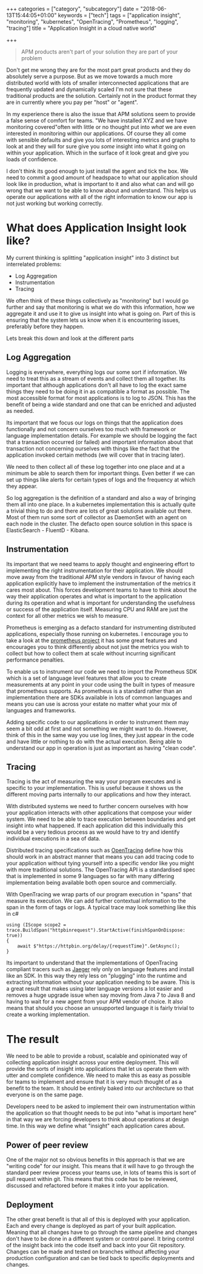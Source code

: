 +++
categories = ["category", "subcategory"]
date = "2018-06-13T15:44:05+01:00"
keywords = ["tech"]
tags = ["application insight", "monitoring", "kubernetes", "OpenTracing", "Prometheus", "logging", "tracing"]
title = "Application Insight in a cloud native world"

+++
> APM products aren't part of your solution they are part of your problem

Don't get me wrong they are for the most part great products and they do absolutely serve a purpose. But as we move towards a much more distributed world with lots of smaller interconnected applications that are frequently updated and dynamically scaled I'm not sure that these traditional products are the solution. Certainly not in the product format they are in currently where you pay per "host" or "agent".

In my experience there is also the issue that APM solutions seem to provide a false sense of comfort for teams. "We have installed XYZ and we have monitoring covered"often with little or no thought put into _what_ we are even interested in monitoring within our applications. Of course they all come with sensible defaults and give you lots of interesting metrics and graphs to look at and they will for sure give you _some_ insight into what it going on within your application. Which in the surface of it look great and give you loads of confidence.

I don't think its good enough to just install the agent and tick the box. We need to commit a good amount of headspace to what our application should look like in production, what is important to it and also what can and will go wrong that we want to be able to know about and understand. This helps us operate our applications with all of the right information to know our app is not just working but working correctly.

# What does Application Insight look like?

My current thinking is splitting "application insight" into 3 distinct but interrelated problems:

* Log Aggregation
* Instrumentation
* Tracing

We often think of these things collectively as "monitoring" but I would go further and say that monitoring is what we do with this information, how we aggregate it and use it to give us insight into what is going on. Part of this is ensuring that the system lets us know when it is encountering issues, preferably before they happen.

Lets break this down and look at the different parts

## Log Aggregation

Logging is everywhere, everything logs our some sort if information. We need to treat this as a stream of events and collect them all together. Its important that although applications don't all have to log the exact same things they need to be doing it in as compatible a format as possible. The most accessible format for most applications is to log to JSON. This has the benefit of being a wide standard and one that can be enriched and adjusted as needed.

Its important that we focus our logs on things that the application does functionally and not concern ourselves too much with framework or language implementation details. For example we should be logging the fact that a transaction occurred (or failed) and important information about that transaction not concerning ourselves with things like the fact that the application invoked certain methods (we will cover that in tracing later).

We need to then collect all of these log together into one place and at a minimum be able to search them for important things. Even better if we can set up things like alerts for certain types of logs and the frequency at which they appear.

So log aggregation is the definition of a standard and also a way of bringing them all into one place. In a kubernetes implementation this is actually quite a trivial thing to do and there are lots of great solutions available out there. Most of them run some sort of collector as DaemonSet with an agent on each node in the cluster. The defacto open source solution in this space is ElasticSearch - FluentD - Kibana.

## Instrumentation

Its important that we need teams to apply thought and engineering effort to implementing the right instrumentation for their application. We should move away from the traditional APM style vendors in favour of having each application explicitly have to implement the instrumentation of the metrics it cares most about. This forces development teams to have to think about the way their application operates and what is important to the application during its operation and what is important for understanding the usefulness or success of the application itself. Measuring CPU and RAM are just the context for all other metrics we wish to measure.

Prometheus is emerging as a defacto standard for instrumenting distributed applications, especially those running on kubernetes. I encourage you to take a look at the [prometheus project](https://prometheus.io) it has some great features and encourages you to think differently about not just the metrics you wish to collect but how to collect them at scale without incurring significant performance penalties.

To enable us to instrument our code we need to import the Prometheus SDK which is a set of language level features that allow you to create measurements at any point in your code using the built in types of measure that prometheus supports. As prometheus is a standard rather than an implementation there are SDKs available in lots of common languages and means you can use is across your estate no matter what your mix of languages and frameworks.

Adding specific code to our applications in order to instrument them may seem a bit odd at first and not something we might want to do. However, think of this in the same way you use log lines, they just appear in the code and have little or nothing to do with the actual execution. Being able to understand our app in operation is just as important as having "clean code".

## Tracing

Tracing is the act of measuring the way your program executes and is specific to your implementation. This is useful because it shows us the different moving parts internally to our applications and how they interact.

With distributed systems we need to further concern ourselves with how your application interacts with other applications that compose your wider system. We need to be able to trace execution between boundaries and get insight into what happened. If each application did this individually this would be a very tedious process as we would have to try and identify individual executions in a sea of data.

Distributed tracing specifications such as [OpenTracing](http://opentracing.io/) define how this should work in an abstract manner that means you can add tracing code to your application without tying yourself into a specific vendor like you might with more traditional solutions. The OpenTracing API is a standardised spec that is implemented in some 9 languages so far with many differing implementation being available both open source and commercially.

With OpenTracing we wrap parts of our program execution in "spans" that measure its execution. We can add further contextual information to the span in the form of tags or logs. A typical trace may look something like this in c#

    using (IScope scope2 = trace.BuildSpan("httpbinrequest").StartActive(finishSpanOnDispose: true))
    {
    	await $"https://httpbin.org/delay/{requestTime}".GetAsync();
    }

Its important to understand that the implementations of OpenTracing compliant tracers such as [Jaeger](https://www.jaegertracing.io/) rely only on language features and install like an SDK. In this way they rely less on "plugging" into the runtime and extracting information without your application needing to be aware. This is a great result that makes using later language versions a lot easier and removes a huge upgrade issue when say moving from Java 7 to Java 8 and having to wait for a new agent from your APM vendor of choice. It also means that should you choose an unsupported language it is fairly trivial to create a working  implementation.

# The result

We need to be able to provide a robust, scalable and opinionated way of collecting application insight across your entire deployment. This will provide the sorts of insight into applications that let us operate them with utter and complete confidence. We need to make this as easy as possible for teams to implement and ensure that it is very much thought of as a benefit to the team. It should be entirely baked into our architecture so that everyone is on the same page.

Developers need to be asked to implement their own instrumentation within the application so that thought needs to be put into "what is important here" in that way we are forcing developers to think about operations at design time. In this way we define what "insight" each application cares about.

## Power of peer review

One of the major not so obvious benefits in this approach is that we are "writing code" for our insight. This means that it will have to go through the standard peer review process your teams use, in lots of teams this is sort of pull request within git. This means that this code has to be reviewed, discussed and refactored before it makes it into your application.

## Deployment

The other great benefit is that all of this is deployed with your application. Each and every change is deployed as part of your built application. Meaning that all changes have to go through the same pipeline and changes don't have to be done in a different system or control panel. It bring control of the insight back into the code itself and back into your Git repository. Changes can be made and tested on branches without affecting your production configuration and can be tied back to specific deployments and changes.